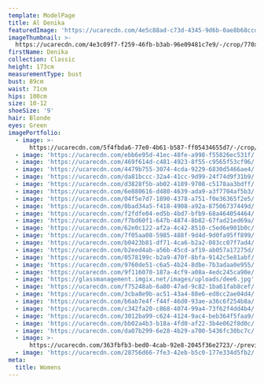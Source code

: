 ```yaml
---
template: ModelPage
title: Al Denika
featuredImage: 'https://ucarecdn.com/4e5c88ad-c73d-4345-9d6b-0ae8b68ccd94/'
imageThumbnail: >-
  https://ucarecdn.com/4e3c09f7-f259-46fb-b3ab-96e09481c7e9/-/crop/770x1079/367,57/-/preview/
firstName: Denika
collection: Classic
height: 173cm
measurementType: bust
bust: 89cm
waist: 71cm
hips: 100cm
size: 10-12
shoeSize: '9'
hair: Blonde
eyes: Green
imagePortfolio:
  - image: >-
      https://ucarecdn.com/5f4fbda6-77e0-4b61-b587-ff05434655d7/-/crop/759x1144/401,16/-/preview/
  - image: 'https://ucarecdn.com/ebb6e95d-41ec-48fe-a998-f55826ec531f/'
  - image: 'https://ucarecdn.com/469f614d-c481-4923-8f55-c9565f53cf96/'
  - image: 'https://ucarecdn.com/4479b755-3074-4cda-9229-6830d5466ae4/'
  - image: 'https://ucarecdn.com/da81bccc-32a4-41cc-9d99-24f74d9f31b9/'
  - image: 'https://ucarecdn.com/d3828f5b-ab02-4189-9708-c5178aa3bdff/'
  - image: 'https://ucarecdn.com/6e880616-d480-4639-ada9-a3f7704af5b3/'
  - image: 'https://ucarecdn.com/04f5e7d7-1890-4378-a751-f0e36365f2e5/'
  - image: 'https://ucarecdn.com/0bad34a5-f418-4908-a92a-87506737449d/'
  - image: 'https://ucarecdn.com/f2fdfe04-ed5b-4bd7-bfb9-68a464054464/'
  - image: 'https://ucarecdn.com/f7bd60f1-647b-4874-8b82-67fad21ed69a/'
  - image: 'https://ucarecdn.com/62e0c122-af2a-4c42-8510-c5ed6e901b0c/'
  - image: 'https://ucarecdn.com/7f05aa08-5985-488f-9d4d-9d0fa95ff899/'
  - image: 'https://ucarecdn.com/b0423b81-df71-4ca6-b2a2-083cc07f7ad4/'
  - image: 'https://ucarecdn.com/b2eed4ab-a56b-45cd-af19-ab057a17275d/'
  - image: 'https://ucarecdn.com/0578199c-b2a9-470f-8bfa-9142c5e81abf/'
  - image: 'https://ucarecdn.com/9760de51-c6a5-4b24-8dbe-7b3adaa0e955/'
  - image: 'https://ucarecdn.com/9f116070-187a-4cf9-a08a-4edc245ca90e/'
  - image: 'https://glassmanagement.imgix.net/images/uploads/dee6.jpg'
  - image: 'https://ucarecdn.com/f75248ab-6a80-47ad-9c82-1ba61fab8cef/'
  - image: 'https://ucarecdn.com/3cba8e9b-ac51-43a4-88e6-ed8cc2ae04d4/'
  - image: 'https://ucarecdn.com/b6ab7e4f-f44f-46d0-93ae-a36c6f254b8a/'
  - image: 'https://ucarecdn.com/c342fa20-c868-4074-99a4-73f62f4dd4b4/'
  - image: 'https://ucarecdn.com/3012ba99-c624-4124-9ac4-beb364f5faa9/'
  - image: 'https://ucarecdn.com/bb02a4b3-b18a-4fd0-af22-3b4e062f8d0c/'
  - image: 'https://ucarecdn.com/da07b299-6e28-4b29-a700-5436fc30bc7c/'
  - image: >-
      https://ucarecdn.com/363fbfb3-bed0-4cab-92e8-2045f36e2723/-/preview/-/rotate/90/
  - image: 'https://ucarecdn.com/28756d66-7fe3-42eb-b5c0-177e334d5fb2/'
meta:
  title: Womens
---
```


